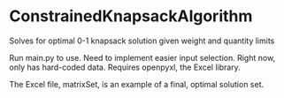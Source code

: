 # ConstrainedKnapsackAlgorithm
Solves for optimal 0-1 knapsack solution given weight and quantity limits

Run main.py to use. Need to implement easier input selection. Right now, only has hard-coded data. Requires openpyxl, the Excel library.

The Excel file, matrixSet, is an example of a final, optimal solution set.
